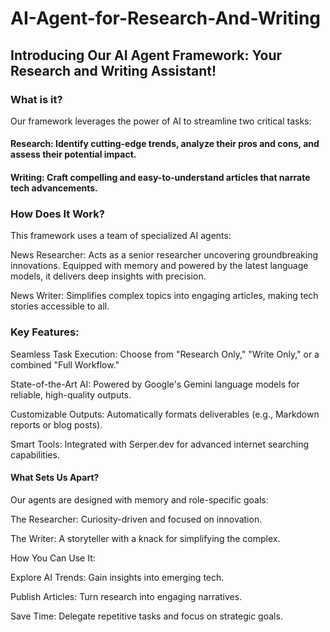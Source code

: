 # AI-Agent-for-Research-And-Writing

## Introducing Our AI Agent Framework: Your Research and Writing Assistant!

### What is it? 
Our framework leverages the power of AI to streamline two critical tasks:

#### Research: Identify cutting-edge trends, analyze their pros and cons, and assess their potential impact.
#### Writing: Craft compelling and easy-to-understand articles that narrate tech advancements.

### How Does It Work?

This framework uses a team of specialized AI agents:

News Researcher: Acts as a senior researcher uncovering groundbreaking innovations. Equipped with memory and powered by the latest language models, it delivers deep insights with precision.

News Writer: Simplifies complex topics into engaging articles, making tech stories accessible to all.

### Key Features:

Seamless Task Execution: Choose from "Research Only," "Write Only," or a combined "Full Workflow."

State-of-the-Art AI: Powered by Google's Gemini language models for reliable, high-quality outputs.

Customizable Outputs: Automatically formats deliverables (e.g., Markdown reports or blog posts).

Smart Tools: Integrated with Serper.dev for advanced internet searching capabilities.

#### What Sets Us Apart?
Our agents are designed with memory and role-specific goals:

The Researcher: Curiosity-driven and focused on innovation.

The Writer: A storyteller with a knack for simplifying the complex.

How You Can Use It:

Explore AI Trends: Gain insights into emerging tech.

Publish Articles: Turn research into engaging narratives.

Save Time: Delegate repetitive tasks and focus on strategic goals.
